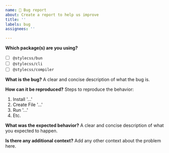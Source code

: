 ```yaml
---
name: 🐛 Bug report
about: Create a report to help us improve
title: ''
labels: bug
assignees: ''

---
```


**Which package(s) are you using?**
- [ ] `@stylecss/bun`
- [ ] `@stylecss/cli`
- [ ] `@stylecss/compiler`

**What is the bug?**
A clear and concise description of what the bug is.

**How can it be reproduced?**
Steps to reproduce the behavior:
1. Install '...'
2. Create File '...'
3. Run '...'
4. Etc.

**What was the expected behavior?**
A clear and concise description of what you expected to happen.

**Is there any additional context?**
Add any other context about the problem here.
